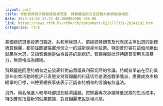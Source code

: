 ```yaml
---
layout: post
title: 特朗普稱對手做副總統表現差　賀錦麗指對方言語暴力無資格做總統
date: 2024-11-02 17:47:42.000000000 +08:00
link: https://news.rthk.hk/rthk/ch/component/k2/1777331-20241102.htm
categories: rthk
---
```


美國總統選舉投票日臨近，共和黨候選人、前總統特朗普及代表民主黨出選的副總統賀錦麗，都前往關鍵搖擺州份之一的威斯康星州拉票。特朗普形容在這個州勝出就贏得大選，又指賀錦麗是做得最差的副總統。賀錦麗就批評特朗普使用言語暴力，無資格成為總統。

賀錦麗是回應特朗普之前發表針對前眾議員利茲切尼的言論。特朗普早前在亞利桑那州出席活動時批評已表態支持賀錦麗的利茲切尼是激進戰爭鷹派，應要成為步槍瞄準的目標，州檢察總長事後表示正調查特朗普的言論有無違法。

另外，兩名候選人較早時都提到經濟議題。賀錦麗再次承諾降低民眾的生活成本，特朗普就指最新的就業數據，對賀錦麗來說是壞消息。
